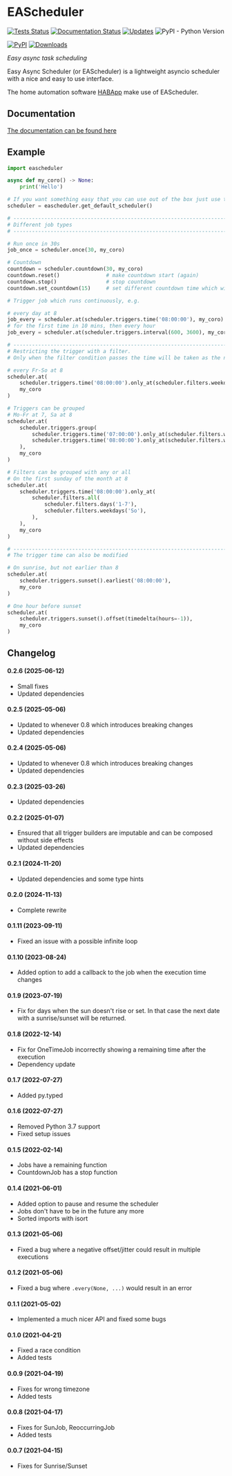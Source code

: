 # EAScheduler
[![Tests Status](https://github.com/spacemanspiff2007/eascheduler/workflows/Tests/badge.svg)](https://github.com/spacemanspiff2007/eascheduler/actions)
[![Documentation Status](https://readthedocs.org/projects/eascheduler/badge/?version=latest)](https://eascheduler.readthedocs.io/en/latest/?badge=latest)
[![Updates](https://pyup.io/repos/github/spacemanspiff2007/eascheduler/shield.svg)](https://pyup.io/repos/github/spacemanspiff2007/eascheduler/)
![PyPI - Python Version](https://img.shields.io/pypi/pyversions/eascheduler)

[![PyPI](https://img.shields.io/pypi/v/eascheduler)]((https://pypi.org/project/EAScheduler/))
[![Downloads](https://pepy.tech/badge/eascheduler/month)](https://pepy.tech/project/eascheduler)



_Easy async task scheduling_


Easy Async Scheduler (or EAScheduler) is a lightweight asyncio scheduler with a nice and easy to use interface.

The home automation software [HABApp](https://pypi.org/project/HABApp/) make use of EAScheduler.


## Documentation
[The documentation can be found here](https://eascheduler.readthedocs.io)

## Example

````python
import eascheduler

async def my_coro() -> None:
    print('Hello')

# If you want something easy that you can use out of the box just use the default scheduler
scheduler = eascheduler.get_default_scheduler()

# -------------------------------------------------------------------------------------------------------
# Different job types
# -------------------------------------------------------------------------------------------------------

# Run once in 30s
job_once = scheduler.once(30, my_coro)

# Countdown
countdown = scheduler.countdown(30, my_coro)
countdown.reset()               # make countdown start (again)
countdown.stop()                # stop countdown
countdown.set_countdown(15)     # set different countdown time which will be used for the next reset call

# Trigger job which runs continuously, e.g.

# every day at 8
job_every = scheduler.at(scheduler.triggers.time('08:00:00'), my_coro)
# for the first time in 10 mins, then every hour
job_every = scheduler.at(scheduler.triggers.interval(600, 3600), my_coro)

# -------------------------------------------------------------------------------------------------------
# Restricting the trigger with a filter.
# Only when the filter condition passes the time will be taken as the next time

# every Fr-So at 8
scheduler.at(
    scheduler.triggers.time('08:00:00').only_at(scheduler.filters.weekdays('Fr-So')),
    my_coro
)

# Triggers can be grouped
# Mo-Fr at 7, Sa at 8
scheduler.at(
    scheduler.triggers.group(
        scheduler.triggers.time('07:00:00').only_at(scheduler.filters.weekdays('Mo-Fr')),
        scheduler.triggers.time('08:00:00').only_at(scheduler.filters.weekdays('Fr-So')),
    ),
    my_coro
)

# Filters can be grouped with any or all
# On the first sunday of the month at 8
scheduler.at(
    scheduler.triggers.time('08:00:00').only_at(
        scheduler.filters.all(
            scheduler.filters.days('1-7'),
            scheduler.filters.weekdays('So'),
        ),
    ),
    my_coro
)

# -------------------------------------------------------------------------------------------------------
# The trigger time can also be modified

# On sunrise, but not earlier than 8
scheduler.at(
    scheduler.triggers.sunset().earliest('08:00:00'),
    my_coro
)

# One hour before sunset
scheduler.at(
    scheduler.triggers.sunset().offset(timedelta(hours=-1)),
    my_coro
)
````

## Changelog
#### 0.2.6 (2025-06-12)
- Small fixes
- Updated dependencies

#### 0.2.5 (2025-05-06)
- Updated to whenever 0.8 which introduces breaking changes
- Updated dependencies

#### 0.2.4 (2025-05-06)
- Updated to whenever 0.8 which introduces breaking changes
- Updated dependencies

#### 0.2.3 (2025-03-26)
- Updated dependencies

#### 0.2.2 (2025-01-07)
- Ensured that all trigger builders are imputable and can be composed without side effects
- Updated dependencies

#### 0.2.1 (2024-11-20)
- Updated dependencies and some type hints

#### 0.2.0 (2024-11-13)
- Complete rewrite

#### 0.1.11 (2023-09-11)
- Fixed an issue with a possible infinite loop

#### 0.1.10 (2023-08-24)
- Added option to add a callback to the job when the execution time changes

#### 0.1.9 (2023-07-19)
- Fix for days when the sun doesn't rise or set.
  In that case the next date with a sunrise/sunset will be returned.

#### 0.1.8 (2022-12-14)
- Fix for OneTimeJob incorrectly showing a remaining time after the execution
- Dependency update

#### 0.1.7 (2022-07-27)
- Added py.typed

#### 0.1.6 (2022-07-27)
- Removed Python 3.7 support
- Fixed setup issues

#### 0.1.5 (2022-02-14)
- Jobs have a remaining function
- CountdownJob has a stop function

#### 0.1.4 (2021-06-01)
- Added option to pause and resume the scheduler
- Jobs don't have to be in the future any more
- Sorted imports with isort

#### 0.1.3 (2021-05-06)
- Fixed a bug where a negative offset/jitter could result in multiple executions

#### 0.1.2 (2021-05-06)
- Fixed a bug where ``.every(None, ...)`` would result in an error

#### 0.1.1 (2021-05-02)
- Implemented a much nicer API and fixed some bugs

#### 0.1.0 (2021-04-21)
- Fixed a race condition
- Added tests

#### 0.0.9 (2021-04-19)
- Fixes for wrong timezone
- Added tests

#### 0.0.8 (2021-04-17)
- Fixes for SunJob, ReoccurringJob
- Added tests

#### 0.0.7 (2021-04-15)
- Fixes for Sunrise/Sunset
